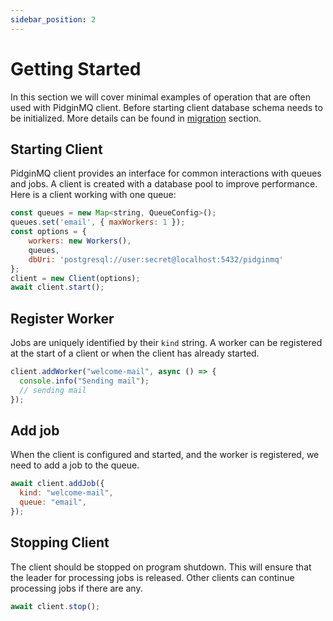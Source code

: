 ```yaml
---
sidebar_position: 2
---
```


# Getting Started

In this section we will cover minimal examples of operation that are often used with PidginMQ client. Before starting client database schema needs to be initialized. More details can be found in [migration](./migrations.md) section.

## Starting Client

PidginMQ client provides an interface for common interactions with queues and jobs. A client is created with a database pool to improve performance. Here is a client working with one queue:

```js
const queues = new Map<string, QueueConfig>();
queues.set('email', { maxWorkers: 1 });
const options = {
    workers: new Workers(),
    queues,
    dbUri: 'postgresql://user:secret@localhost:5432/pidginmq'
};
client = new Client(options);
await client.start();

```

## Register Worker

Jobs are uniquely identified by their `kind` string. A worker can be registered at the start of a client or when the client has already started.

```js
client.addWorker("welcome-mail", async () => {
  console.info("Sending mail");
  // sending mail
});
```

## Add job

When the client is configured and started, and the worker is registered, we need to add a job to the queue.

```js
await client.addJob({
  kind: "welcome-mail",
  queue: "email",
});
```

## Stopping Client

The client should be stopped on program shutdown. This will ensure that the leader for processing jobs is released. Other clients can continue processing jobs if there are any.

```js
await client.stop();
```
